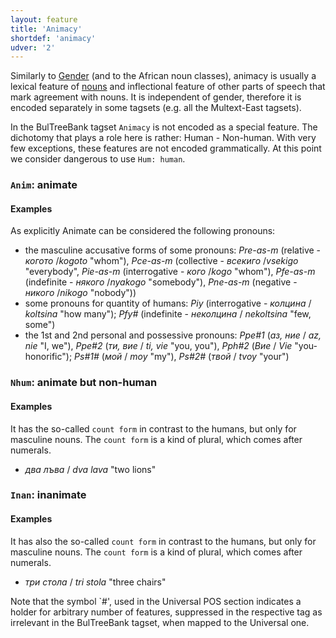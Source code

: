 ```yaml
---
layout: feature
title: 'Animacy'
shortdef: 'animacy'
udver: '2'
---
```


Similarly to [Gender]() (and to the African noun classes), animacy
is usually a lexical feature of [nouns](u-pos/NOUN) and inflectional feature of
other parts of speech that mark agreement with nouns. It is
independent of gender, therefore it is encoded separately in some
tagsets (e.g. all the Multext-East tagsets).

In the BulTreeBank tagset `Animacy` is not encoded as a special feature.
The dichotomy that plays a role here is rather: Human - Non-human.
With very few exceptions, these features are not encoded grammatically.
At this point we consider dangerous to use `Hum: human`.

### <a name="Anim">`Anim`</a>: animate

#### Examples

As explicitly Animate can be considered the following pronouns:

- the masculine accusative forms of some pronouns: _Pre-as-m_ (relative - _когото_ /_kogoto_ "whom"), _Pce-as-m_ (collective - _всекиго_ /_vsekigo_ "everybody",
_Pie-as-m_ (interrogative - _кого_ /_kogo_ "whom"), _Pfe-as-m_ (indefinite - _някого_ /_nyakogo_ "somebody"), _Pne-as-m_ (negative - _никого_ /_nikogo_ "nobody"))
- some pronouns for quantity of humans: _Piy_ (interrogative - _колцина_ / _koltsina_ "how many"); _Pfy#_ (indefinite - _неколцина_ / _nekoltsina_ "few, some")
- the 1st and 2nd personal and possessive pronouns: _Ppe#1_ (_аз, ние_ / _az, nie_ "I, we"), _Ppe#2_ (_ти, вие_ / _ti, vie_ "you, you"), _Pph#2_ (_Вие_ / _Vie_ "you-honorific");
_Ps#1#_ (_мой_ / _moy_ "my"), _Ps#2#_ (_твой_ / _tvoy_ "your")

### <a name="Nhum">`Nhum`</a>: animate but non-human

#### Examples

It has the so-called `count form` in contrast to the humans, but only for masculine nouns. The `count form` is a kind of plural, which comes after numerals.

- _два лъва_ / _dva lava_ "two lions"

### <a name="Inan">`Inan`</a>: inanimate

#### Examples

It has also the so-called `count form` in contrast to the humans, but only for masculine nouns. The `count form` is a kind of plural, which comes after numerals.

- _три стола_ / _tri stola_ "three chairs"

Note that the symbol `#', used in the Universal POS section indicates a holder for arbitrary number of features, suppressed in the respective tag as irrelevant in the BulTreeBank tagset, when mapped to the Universal one.
<!-- Interlanguage links updated Čt lis 12 09:42:59 CET 2020 -->
